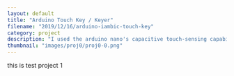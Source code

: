 ```yaml
---
layout: default
title: "Arduino Touch Key / Keyer"
filename: "2019/12/16/arduino-iambic-touch-key"
category: project
description: "I used the arduino nano's capacitive touch-sensing capability to build a morse key for amateur radio."
thumbnail: "images/proj0/proj0-0.png"
---
```

this is test project 1